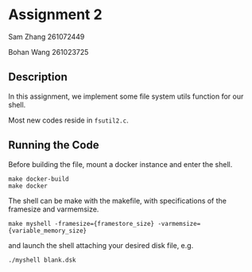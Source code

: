 # Assignment 2

Sam Zhang 261072449

Bohan Wang 261023725

## Description

In this assignment, we implement some file system utils function for our shell.

Most new codes reside in `fsutil2.c`.

## Running the Code

Before building the file, mount a docker instance and enter the shell.

```make
make docker-build
make docker
```

The shell can be make with the makefile, with specifications of the framesize and varmemsize.

```make
make myshell -framesize={framestore_size} -varmemsize={variable_memory_size}
```

and launch the shell attaching your desired disk file, e.g.

```shell
./myshell blank.dsk
```



